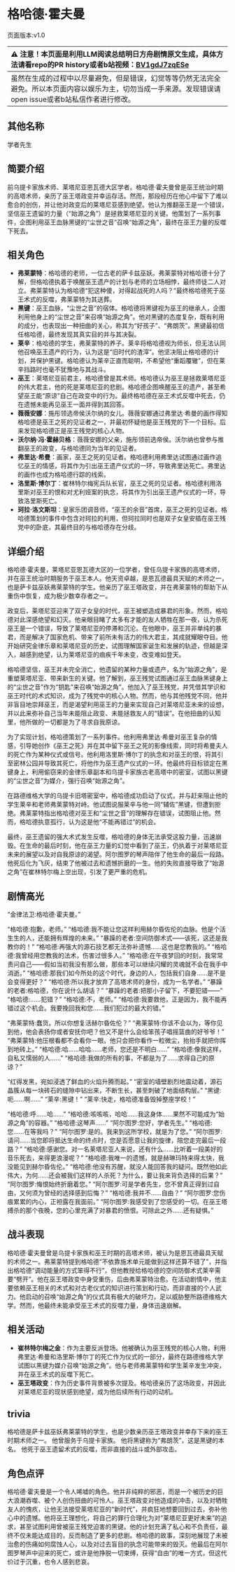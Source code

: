 # 格哈德·霍夫曼
页面版本:v1.0
 

| :warning: 注意！本页面是利用LLM阅读总结明日方舟剧情原文生成，具体方法请看repo的PR history或者b站视频：[BV1gdJ7zqESe](https://www.bilibili.com/video/BV1gdJ7zqESe/)         |
|:----------------------------|
| 虽然在生成的过程中以尽量避免，但是错误，幻觉等等仍然无法完全避免。所以本页面内容以娱乐为主，切勿当成一手来源。发现错误请open issue或者b站私信作者进行修改。|



## 其他名称
学者先生
## 简要介绍
前乌提卡家族术师、莱塔尼亚恩瓦德大区学者。格哈德·霍夫曼曾是巫王统治时期的高塔术师，亲历了巫王塔政变并幸运存活。然而，那段经历在他心中留下了难以愈合的创伤，并让他对政变后的莱塔尼亚感到绝望。他认为推翻巫王是一个错误，坚信巫王遗留的力量（“始源之角”）是拯救莱塔尼亚的关键。他策划了一系列事件，企图利用巫王血脉黑键的“尘世之音”召唤“始源之角”，最终在巫王力量的反噬下死去。
## 相关角色
-   **弗莱蒙特**：格哈德的老师，一位古老的萨卡兹巫妖。弗莱蒙特对格哈德十分了解，但格哈德执着于唤醒巫王遗产的计划与老师的立场相悖，最终师徒二人对立。弗莱蒙特认为格哈德“犯这种傻，对得起战死的人吗？”最终格哈德死于巫王术式的反噬，弗莱蒙特为其送葬。
-   **黑键**：巫王血脉，“尘世之音”的宿体。格哈德将黑键视为巫王的继承人，企图利用他身上的“尘世之音”来召唤“始源之角”。他对黑键的态度复杂，既有利用的成分，也表现出一种扭曲的关心，称其为“好孩子”、“弗朗茨”。黑键最初信任格哈德，最终发现其真实目的并与其决裂。
-   **莱辛**：格哈德的学生，弗莱蒙特的养子。莱辛将格哈德视为师长，但无法认同他召唤巫王遗产的行为，认为这是“旧时代的渣滓”。他坚决阻止格哈德的计划，并保护黑键。格哈德认为莱辛正直而聪明，不希望他“重蹈覆辙”，但在莱辛挡路时也毫不犹豫地与其战斗。
-   **巫王**：莱塔尼亚前君主，格哈德曾是其术师。格哈德认为巫王是拯救莱塔尼亚的伟大君主，他的死是莱塔尼亚的悲剧。格哈德企图唤醒巫王的遗产，甚至希望巫王能“原谅”自己在政变中的行为。最终格哈德在巫王术式反噬中死去，仍在遗憾未能再见巫王一面并得到其回答。
-   **薇薇安娜**：施彤领选帝侯沃尔纳的女儿。薇薇安娜通过弗里达·希曼的画作得知格哈德是巫王之死的见证者之一，并最初怀疑他是巫王残党的下一个目标。后来发现格哈德正是巫王残党的核心人物。
-   **沃尔纳·冯·霍赫贝格**：薇薇安娜的父亲，施彤领前选帝侯。沃尔纳也曾参与推翻巫王的政变，与格哈德同为当年的见证者。
-   **弗里达·希曼**：画家，巫王之死的见证者。格哈德利用弗里达试图通过画作追忆巫王的情感，将其作为引出巫王遗产仪式的一环，导致弗里达死亡。弗里达的画作也成为格哈德行踪的线索。
-   **洛里斯·博尔丁**：崔林特尔梅宪兵队长官，巫王之死的见证者。格哈德利用洛里斯对巫王的恨和对尤利娅案的执念，将其作为引出巫王遗产仪式的一环，导致洛里斯死亡。
-   **珂拉·洛文斯坦**：皇家乐团调音师，“巫王的余音”首席，巫王之死的见证者。格哈德策划的事件中包含对珂拉的利用，但珂拉同时也是双子女皇安插在巫王残党中的卧底，其最终目的与格哈德存在分歧。
## 详细介绍
格哈德·霍夫曼，莱塔尼亚恩瓦德大区的一位学者，曾任乌提卡家族的高塔术师，并在巫王统治时期服务于巫王本人。他天资卓越，是恩瓦德最具天赋的术师之一，也是萨卡兹巫妖弗莱蒙特的学生。他亲历了巫王塔政变，并在弗莱蒙特的帮助下从重伤中恢复，成为极少数幸存者之一。

政变后，莱塔尼亚迎来了双子女皇的时代，巫王被塑造成暴君的形象。然而，格哈德对此深感绝望和幻灭。他亲眼目睹了太多有才能的友人牺牲在那一夜，认为杀死巫王是一个错误，导致了莱塔尼亚的停滞和沉沦。在他眼中，巫王并非单纯的暴君，而是解决了国家危机、带来了前所未有活力的伟大君主，其成就耀眼夺目。他开始研究金律乐章和莱塔尼亚的历史，试图理解国家诞生和发展的轨迹，但越是深入，越感到绝望，认为莱塔尼亚的痼疾千年未变，改变难如登天。

格哈德坚信，巫王并未完全消亡，他遗留的某种力量或遗产，名为“始源之角”，是重塑莱塔尼亚、带来新生的关键。他了解到，巫王残党试图通过巫王血脉黑键身上的“尘世之音”作为“钥匙”来召唤“始源之角”。他加入了巫王残党，并凭借其学识和巫王时代的术式知识，成为了残党中的核心人物。然而，他与其他残党不同，他并非盲目地崇拜巫王，而是渴望利用巫王的力量来实现自己对莱塔尼亚未来的设想，并以此来弥补自己当年未能阻止政变、未能拯救友人的“错误”。在他扭曲的认知里，他所做的一切都是为了寻求自我原谅。

为了实现计划，格哈德策划了一系列事件。他利用弗里达·希曼对巫王复杂的情感，引导她创作《巫王之死》并在其中留下巫王之死的影像线索，同时将希曼夫人的死亡作为某种仪式或信号。他利用洛里斯·博尔丁的执念和对巫王的恨，将其引至密林公园并导致其死亡，将他作为巫王遗产仪式的一环。他最终将目标锁定在黑键身上，利用偷窃来的金律乐章副本和乌提卡家族古老高塔中的密室，试图以黑键的“尘世之音”为媒介，强行召唤“始源之角”。

在路德维格大学的乌提卡旧塔密室中，格哈德成功启动了仪式，并与赶来阻止他的学生莱辛和老师弗莱蒙特对峙。他试图说服莱辛与他一同“辅佐”黑键，但遭到拒绝。弗莱蒙特指出格哈德对巫王和“尘世之音”的理解存在错误，试图阻止他。然而，格哈德执意孤行，认为这是他“不能再错过”的机会。

最终，巫王遗留的强大术式发生反噬，格哈德的身体无法承受这股力量，迅速崩毁。在生命的最后时刻，他在巫王力量的幻觉中看到了巫王，仍执着于对莱塔尼亚未来的展望以及对自我原谅的渴望。阿尔图罗的琴声陪伴了他生命的最后一段路。他死后化为飞灰，结束了他被过去和遗憾折磨的一生。他的失败直接导致了“始源之角”在崔林特尔梅上空出现，引发了更严重的危机。
## 剧情高光
“金律法卫:格哈德·霍夫曼。”

“格哈德:抱歉，老师。”
“格哈德:我不能让您这样利用赫尔昏佐伦的血脉。他是个活生生的人，还能拥有辉煌的未来。”
“暴躁的老者:空间防御术式——该死，这还是我教你的！”
“格哈德:再强大的源石技艺都无法弥补遗憾......这也是您教我的。”
“格哈德:我曾经用您教我的法术，伤害过很多人。”
“格哈德:在午夜梦回的时刻，我常常责问自己——假如当初我没有那么做，那些本可以继续闪耀的灵魂就不会在我手中消逝。”
“格哈德:那我们如今所处的这个时代，身边的人，包括我们自身......是不是会变得更好？”
“格哈德:所以我才放弃了高塔术师的身份，成为一名学者。”
“暴躁的老者:格哈德，你在说什么胡话？”
“暴躁的老者:把那小子留下，不要犯错——”
“格哈德:......犯错？”
“格哈德:不，老师。”
“格哈德:我要救他，正是因为，我不能再错过这个机会。我要挽回我和您......我们犯过的最大的错。”

“弗莱蒙特:蠢货。所以你想复活赫尔昏佐伦？”
“弗莱蒙特:你该不会以为，等你见到他，他会表扬你或者安抚你吧？他又不是什么会给笨孩子唱摇篮曲的好爷爷！”
“弗莱蒙特:他压根看都不会看你一眼。他只会把你看作一粒微尘，抬抬手就把你挥到地砖上。”
“格哈德:哈......哈哈......老师，您还是不明白......”
“格哈德:像我这样，自私又懦弱的人......”
“格哈德:我做的所有的事，不都是为了......求得自己的原谅？”

“红得发黑，宛如浸透了鲜血的火焰升腾而起。”
“密室的墙壁剧烈地震动着，源石晶簇从每一块砖石的缝隙中钻出来，不断生长，甚至刺破了地面结构层。”
“黑键:呃......啊......”
“莱辛:黑键！”
“莱辛:快走，格哈德准备毁掉整座学校！”

“格哈德:呼......哈......”
“格哈德:咳咳咳，哈哈......我这身体......果然不可能成为“始源之角”的容器。”
“格哈德:这琴声......”
“阿尔图罗:您好，学者先生。”
“格哈德:您......在等我吗？”
“阿尔图罗:是的。我来到这所学校，就是为了您。”
“阿尔图罗:请问......当您即将抵达生命的终点时，您是否愿意让我的旋律，陪您走完最后一段路？”
“格哈德:感谢您。对一名莱塔尼亚人来说，还有什么......比听着一段美好的音乐死去，来得更浪漫呢？”
“格哈德:我唯一的遗憾，就是赫琳玛特来得太快，我没能见到赫尔昏佐伦。”
“格哈德:他没有苏醒，就没人能回答我的疑问。既然他如此伟大，为何......还会被我们这样的人杀死？为什么，要让我来背负选择的后果？”
“阿尔图罗:悔恨始终折磨着您。”
“阿尔图罗:可是学者先生，您不曾真正得到过自由，又何须为曾经的选择感到后悔？”
“格哈德:我并不......自由？”
“阿尔图罗:您伤痕累累的内心，正袒露在我面前。”
“阿尔图罗:我感受到了您感受的一切。在巫王塔搏杀的那个夜晚，您的心里充满了对暴君的愤恨。可除此之外......还有疑惧。”
## 战斗表现
格哈德·霍夫曼曾是乌提卡家族和巫王时期的高塔术师，被认为是恩瓦德最具天赋的术师之一。弗莱蒙特提到格哈德“不依靠施术单元能做到这样还算不错了”，并指出格哈德“调动能量的方式笨得不行”，但他教授给格哈德的空间防御术式莱辛需要“劈开”。他在巫王塔政变中身受重伤，后由弗莱蒙特治愈。在活动剧情中，他主要依赖巫王相关的术式和对古老仪式的知识进行策划和行动，而非直接的个人武力。他启动的召唤“始源之角”的仪式具有极大的破坏力，足以威胁整所路德维格大学。然而，他最终未能承受巫王术式的反噬力量，身体迅速崩解。
## 相关活动
-   **崔林特尔梅之金**：作为主要反派登场。他被确认为巫王残党的核心人物，利用弗里达·希曼和洛里斯·博尔丁的死亡作为仪式的一部分，最终在路德维格大学试图以黑键为媒介召唤“始源之角”。他与老师弗莱蒙特和学生莱辛发生冲突，并在巫王术式的反噬下死亡。
-   **巫王塔政变**：作为历史事件背景被多次提及。格哈德亲历了这场政变，并因此对莱塔尼亚的现状感到绝望，成为他后续所有行动的动机。
## trivia
格哈德是萨卡兹巫妖弗莱蒙特的学生，也是少数亲历巫王塔政变并幸存下来的巫王时期术师之一。
他曾服务于乌提卡家族。
他将黑键称为“弗朗茨”，这是黑键的本名。
他死于巫王遗留术式的反噬，而非直接的战斗或外部攻击。
## 角色点评
格哈德·霍夫曼是一个令人唏嘘的角色。他并非纯粹的邪恶，而是一个被历史的巨大浪潮吞噬、被个人创伤扭曲的可怜人。巫王塔政变对他造成的冲击，以及对牺牲友人的愧疚，让他无法接受莱塔尼亚的“新时代”，并疯狂地想要回到过去，弥补他心中的遗憾。他将巫王理想化，将自己的罪行合理化为对“莱塔尼亚更好未来”的追求，甚至试图利用曾被巫王残党迫害的黑键。他的计划充满了私心和不负责任，最终不仅未能达成目的，反而制造了更多的悲剧。格哈德的故事，深刻地展现了未被治愈的伤痛如何腐蚀人心，以及对过去盲目的执念可能带来的毁灭。他最后在阿尔图罗琴声中迎来的死亡，或许是他挣脱一切束缚，获得“自由”的唯一方式，但这代价过于沉重，也令人感到悲哀。